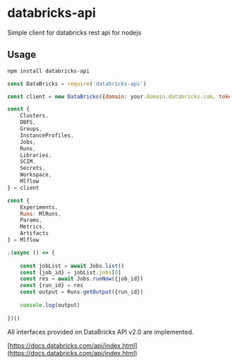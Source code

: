 # databricks-api
Simple client for databricks rest api for nodejs

## Usage

```bash
npm install databricks-api
```

```js
const DataBricks = require('databricks-api')

const client = new DataBricks({domain: your.domain.databricks.com, token: <access_token>})

const {
	Clusters,
	DBFS,
	Groups,
	InstanceProfiles,
	Jobs,
	Runs,
	Libraries,
	SCIM,
	Secrets,
	Workspace,
	Mlflow
} = client

const {
	Experiments,
	Runs: MlRuns,
	Params,
	Metrics,
	Artifacts
} = Mlflow

;(async () => {
	
	const jobList = await Jobs.list()
	const {job_id} = jobList.jobs[0]
	const res = await Jobs.runNow({job_id})
	const {run_id} = res
	const output = Runs.getOutput({run_id})
	
	console.log(output)
	
})()

```

All interfaces provided on DataBricks API v2.0 are implemented.  

[https://docs.databricks.com/api/index.html](https://docs.databricks.com/api/index.html)
